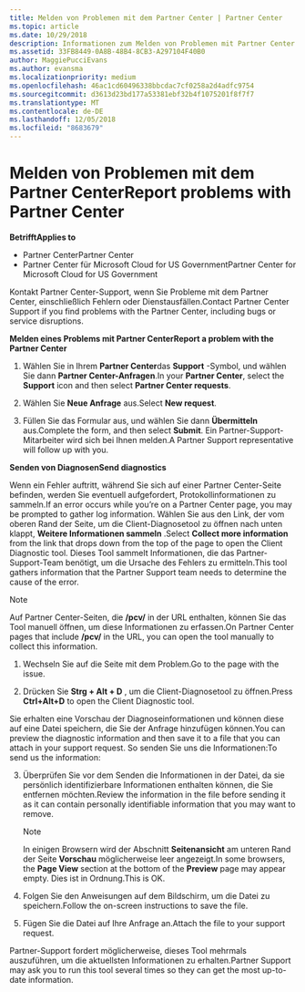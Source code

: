 ```yaml
---
title: Melden von Problemen mit dem Partner Center | Partner Center
ms.topic: article
ms.date: 10/29/2018
description: Informationen zum Melden von Problemen mit Partner Center und zum Sammeln von Diagnoseinformationen für unser Support-Team.
ms.assetid: 33FB8449-0A8B-48B4-8CB3-A297104F40B0
author: MaggiePucciEvans
ms.author: evansma
ms.localizationpriority: medium
ms.openlocfilehash: 46ac1cd60496338bbcdac7cf0258a2d4adfc9754
ms.sourcegitcommit: d3613d23bd177a53381ebf32b4f1075201f8f7f7
ms.translationtype: MT
ms.contentlocale: de-DE
ms.lasthandoff: 12/05/2018
ms.locfileid: "8683679"
---
```

# <a name="report-problems-with-partner-center"></a><span data-ttu-id="ca9eb-103">Melden von Problemen mit dem Partner Center</span><span class="sxs-lookup"><span data-stu-id="ca9eb-103">Report problems with Partner Center</span></span>

**<span data-ttu-id="ca9eb-104">Betrifft</span><span class="sxs-lookup"><span data-stu-id="ca9eb-104">Applies to</span></span>**

-  <span data-ttu-id="ca9eb-105">Partner Center</span><span class="sxs-lookup"><span data-stu-id="ca9eb-105">Partner Center</span></span>
-  <span data-ttu-id="ca9eb-106">Partner Center für Microsoft Cloud for US Government</span><span class="sxs-lookup"><span data-stu-id="ca9eb-106">Partner Center for Microsoft Cloud for US Government</span></span>


<span data-ttu-id="ca9eb-107">Kontakt Partner Center-Support, wenn Sie Probleme mit dem Partner Center, einschließlich Fehlern oder Dienstausfällen.</span><span class="sxs-lookup"><span data-stu-id="ca9eb-107">Contact Partner Center Support if you find problems with the Partner Center, including bugs or service disruptions.</span></span>

**<span data-ttu-id="ca9eb-108">Melden eines Problems mit Partner Center</span><span class="sxs-lookup"><span data-stu-id="ca9eb-108">Report a problem with the Partner Center</span></span>**

1.  <span data-ttu-id="ca9eb-109">Wählen Sie in Ihrem **Partner Center**das **Support** -Symbol, und wählen Sie dann **Partner Center-Anfragen**.</span><span class="sxs-lookup"><span data-stu-id="ca9eb-109">In your **Partner Center**, select the **Support** icon and then select **Partner Center requests**.</span></span>

2.  <span data-ttu-id="ca9eb-110">Wählen Sie **Neue Anfrage** aus.</span><span class="sxs-lookup"><span data-stu-id="ca9eb-110">Select **New request**.</span></span>

3.  <span data-ttu-id="ca9eb-111">Füllen Sie das Formular aus, und wählen Sie dann **Übermitteln** aus.</span><span class="sxs-lookup"><span data-stu-id="ca9eb-111">Complete the form, and then select **Submit**.</span></span> <span data-ttu-id="ca9eb-112">Ein Partner-Support-Mitarbeiter wird sich bei Ihnen melden.</span><span class="sxs-lookup"><span data-stu-id="ca9eb-112">A Partner Support representative will follow up with you.</span></span>

**<span data-ttu-id="ca9eb-113">Senden von Diagnosen</span><span class="sxs-lookup"><span data-stu-id="ca9eb-113">Send diagnostics</span></span>**

<span data-ttu-id="ca9eb-114">Wenn ein Fehler auftritt, während Sie sich auf einer Partner Center-Seite befinden, werden Sie eventuell aufgefordert, Protokollinformationen zu sammeln.</span><span class="sxs-lookup"><span data-stu-id="ca9eb-114">If an error occurs while you’re on a Partner Center page, you may be prompted to gather log information.</span></span> <span data-ttu-id="ca9eb-115">Wählen Sie aus den Link, der vom oberen Rand der Seite, um die Client-Diagnosetool zu öffnen nach unten klappt, **Weitere Informationen sammeln** .</span><span class="sxs-lookup"><span data-stu-id="ca9eb-115">Select **Collect more information** from the link that drops down from the top of the page to open the Client Diagnostic tool.</span></span> <span data-ttu-id="ca9eb-116">Dieses Tool sammelt Informationen, die das Partner-Support-Team benötigt, um die Ursache des Fehlers zu ermitteln.</span><span class="sxs-lookup"><span data-stu-id="ca9eb-116">This tool gathers information that the Partner Support team needs to determine the cause of the error.</span></span> 

>[!NOTE]
><span data-ttu-id="ca9eb-117">Auf Partner Center-Seiten, die **/pcv/** in der URL enthalten, können Sie das Tool manuell öffnen, um diese Informationen zu erfassen.</span><span class="sxs-lookup"><span data-stu-id="ca9eb-117">On Partner Center pages that include **/pcv/** in the URL, you can open the tool manually to collect this information.</span></span>

1.  <span data-ttu-id="ca9eb-118">Wechseln Sie auf die Seite mit dem Problem.</span><span class="sxs-lookup"><span data-stu-id="ca9eb-118">Go to the page with the issue.</span></span>

2.  <span data-ttu-id="ca9eb-119">Drücken Sie **Strg + Alt + D** , um die Client-Diagnosetool zu öffnen.</span><span class="sxs-lookup"><span data-stu-id="ca9eb-119">Press **Ctrl+Alt+D** to open the Client Diagnostic tool.</span></span>

<span data-ttu-id="ca9eb-120">Sie erhalten eine Vorschau der Diagnoseinformationen und können diese auf eine Datei speichern, die Sie der Anfrage hinzufügen können.</span><span class="sxs-lookup"><span data-stu-id="ca9eb-120">You can preview the diagnostic information and then save it to a file that you can attach in your support request.</span></span> <span data-ttu-id="ca9eb-121">So senden Sie uns die Informationen:</span><span class="sxs-lookup"><span data-stu-id="ca9eb-121">To send us the information:</span></span>

3.  <span data-ttu-id="ca9eb-122">Überprüfen Sie vor dem Senden die Informationen in der Datei, da sie persönlich identifizierbare Informationen enthalten können, die Sie entfernen möchten.</span><span class="sxs-lookup"><span data-stu-id="ca9eb-122">Review the information in the file before sending it as it can contain personally identifiable information that you may want to remove.</span></span> 

    >[!NOTE]
    ><span data-ttu-id="ca9eb-123">In einigen Browsern wird der Abschnitt **Seitenansicht** am unteren Rand der Seite **Vorschau** möglicherweise leer angezeigt.</span><span class="sxs-lookup"><span data-stu-id="ca9eb-123">In some browsers, the **Page View** section at the bottom of the **Preview** page may appear empty.</span></span> <span data-ttu-id="ca9eb-124">Dies ist in Ordnung.</span><span class="sxs-lookup"><span data-stu-id="ca9eb-124">This is OK.</span></span>

4.  <span data-ttu-id="ca9eb-125">Folgen Sie den Anweisungen auf dem Bildschirm, um die Datei zu speichern.</span><span class="sxs-lookup"><span data-stu-id="ca9eb-125">Follow the on-screen instructions to save the file.</span></span>

5.  <span data-ttu-id="ca9eb-126">Fügen Sie die Datei auf Ihre Anfrage an.</span><span class="sxs-lookup"><span data-stu-id="ca9eb-126">Attach the file to your support request.</span></span>

<span data-ttu-id="ca9eb-127">Partner-Support fordert möglicherweise, dieses Tool mehrmals auszuführen, um die aktuellsten Informationen zu erhalten.</span><span class="sxs-lookup"><span data-stu-id="ca9eb-127">Partner Support may ask you to run this tool several times so they can get the most up-to-date information.</span></span>

